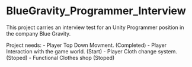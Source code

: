 # BlueGravity_Programmer_Interview

This project carries an interview test for an Unity Programmer position in the company Blue Gravity.

Project needs:
    - Player Top Down Movment. (Completed)
    - Player Interaction with the game world. (Start)
    - Player Cloth change system. (Stoped)
    - Functional Clothes shop (Stoped)
